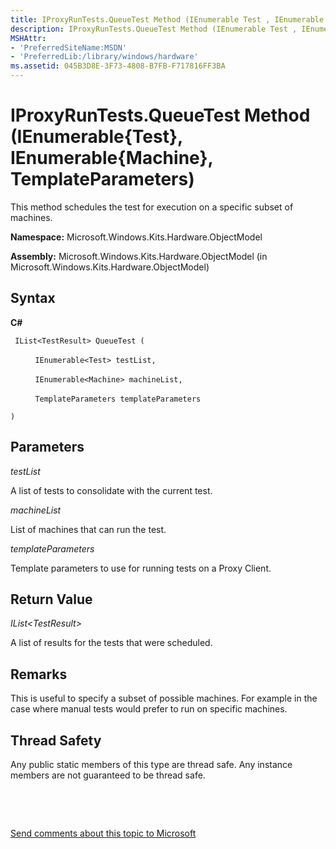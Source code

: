 ```yaml
---
title: IProxyRunTests.QueueTest Method (IEnumerable Test , IEnumerable Machine , TemplateParameters)
description: IProxyRunTests.QueueTest Method (IEnumerable Test , IEnumerable Machine , TemplateParameters)
MSHAttr:
- 'PreferredSiteName:MSDN'
- 'PreferredLib:/library/windows/hardware'
ms.assetid: 045B3D8E-3F73-4808-B7FB-F717816FF3BA
---
```


# IProxyRunTests.QueueTest Method (IEnumerable{Test}, IEnumerable{Machine}, TemplateParameters)


This method schedules the test for execution on a specific subset of machines.

**Namespace:** Microsoft.Windows.Kits.Hardware.ObjectModel

**Assembly:** Microsoft.Windows.Kits.Hardware.ObjectModel (in Microsoft.Windows.Kits.Hardware.ObjectModel)

## <span id="Syntax"></span><span id="syntax"></span><span id="SYNTAX"></span>Syntax


**C#**

` IList<TestResult> QueueTest (`

          `IEnumerable<Test> testList,`

          `IEnumerable<Machine> machineList,`

          `TemplateParameters templateParameters`

`)`

## <span id="Parameters"></span><span id="parameters"></span><span id="PARAMETERS"></span>Parameters


*testList*

A list of tests to consolidate with the current test.

*machineList*

List of machines that can run the test.

*templateParameters*

Template parameters to use for running tests on a Proxy Client.

## <span id="Return_Value"></span><span id="return_value"></span><span id="RETURN_VALUE"></span>Return Value


*IList&lt;TestResult&gt;*

A list of results for the tests that were scheduled.

## <span id="Remarks"></span><span id="remarks"></span><span id="REMARKS"></span>Remarks


This is useful to specify a subset of possible machines. For example in the case where manual tests would prefer to run on specific machines.

## <span id="Thread_Safety"></span><span id="thread_safety"></span><span id="THREAD_SAFETY"></span>Thread Safety


Any public static members of this type are thread safe. Any instance members are not guaranteed to be thread safe.

 

 

[Send comments about this topic to Microsoft](mailto:wsddocfb@microsoft.com?subject=Documentation%20feedback%20%5Bp_hlk_om\p_hlk_om%5D:%20IProxyRunTests.QueueTest%20Method%20%28IEnumerable%7BTest%7D,%20IEnumerable%7BMachine%7D,%20TemplateParameters%29%20%20RELEASE:%20%288/1/2017%29&body=%0A%0APRIVACY%20STATEMENT%0A%0AWe%20use%20your%20feedback%20to%20improve%20the%20documentation.%20We%20don't%20use%20your%20email%20address%20for%20any%20other%20purpose,%20and%20we'll%20remove%20your%20email%20address%20from%20our%20system%20after%20the%20issue%20that%20you're%20reporting%20is%20fixed.%20While%20we're%20working%20to%20fix%20this%20issue,%20we%20might%20send%20you%20an%20email%20message%20to%20ask%20for%20more%20info.%20Later,%20we%20might%20also%20send%20you%20an%20email%20message%20to%20let%20you%20know%20that%20we've%20addressed%20your%20feedback.%0A%0AFor%20more%20info%20about%20Microsoft's%20privacy%20policy,%20see%20http://privacy.microsoft.com/en-us/default.aspx. "Send comments about this topic to Microsoft")




